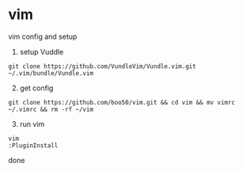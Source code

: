 # vim
vim config and setup

1. setup Vuddle
```
git clone https://github.com/VundleVim/Vundle.vim.git ~/.vim/bundle/Vundle.vim
```

2. get config
```
git clone https://github.com/boo50/vim.git && cd vim && mv vimrc ~/.vimrc && rm -rf ~/vim
```

3. run vim
```
vim
:PluginInstall
```
done
